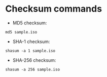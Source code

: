 # Checksum commands

* MD5 checksum:

```
md5 sample.iso
```

* SHA-1 checksum:

```
shasum -a 1 sample.iso
```

* SHA-256 checksum:

```
shasum -a 256 sample.iso
```
